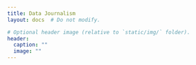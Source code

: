 ```yaml
---
title: Data Journalism
layout: docs  # Do not modify.

# Optional header image (relative to `static/img/` folder).
header:
  caption: ""
  image: ""
---
```


